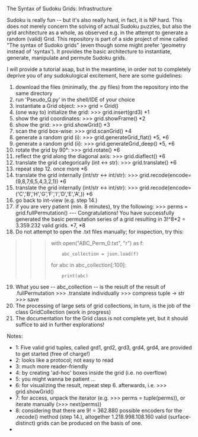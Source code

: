 The Syntax of Sudoku Grids: Infrastructure

Sudoku is really fun -- but it's also really hard, in fact, it is NP hard.
This does not merely concern the solving of actual Sudoku puzzles, but also the grid architecture as a whole, as observed e.g. in the attempt to generate a random (valid) Grid. 
This repository is part of a side project of mine called "The syntax of Sudoko grids" (even though some might prefer 'geometry instead of 'syntax'). It provides the basic architecture to instantiate, generate, manipulate and permute Sudoku grids. 

I will provide a tutorial asap, but in the meantime, in order not to completely deprive you of any sudokulogical excitement, here are some guidelines:

1. download the files (minimally, the .py files) from the repository into the same directory
2. run 'Pseudo_Q.py' in the shell/IDE of your choice
3. instantiate a Grid object: >>> grid = Grid()
4. (one way to) initialize the grid: >>> grid.insert(grd3) *1
5. show the grid coordinates: >>> grid.showFrame()  *2
6. show the grid: >>> grid.showGrid() *3
7. scan the grid box-wise: >>> grid.scanGrid()  *4
8. generate a random grid (i):  >>> grid.generateGrid_flat()  *5, *6
9. generate a random grid (ii): >>> grid.generateGrid_deep()  *5, *6
10. rotate the grid by 90°: >>> grid.rotate()  *6
11. reflect the grid along the diagonal axis: >>> grid.diaflect() *6
12. translate the grid categorically (int <-> str): >>> grid.translate() *6
13. repeat step 12. once more *6
14. translate the grid internally (int/str <-> int/str): >>> grid.recode(encode=(9,8,7,6,5,4,3,2,1)) *6
15. translate the grid internally (int/str <-> int/str): >>> grid.recode(encode=('C','B','H','G','F','I','D','E','A',)) *6
16. go back to int-view (e.g. step 14.)
17. if you are very patient (min. 8 minutes), try the following: >>> perms = grid.fullPermutation()   ---  Congratulations! You have successfully generated the basic permutation series of a grid resulting in 3!^8*2 = 3.359.232 valid grids. *7, *8
18. Do not attempt to open the .txt files manually; for inspection, try this:

>>> with open("ABC_Perm_0.txt", "r") as f:
>>> 
>>>         abc_collection = json.load(f)
>>> 
>>> for abc in abc_collection[:100]:
>>>     
>>>         print(abc)

19. What you see -- abc_collection -- is the result of the result of .fullPermutation >>> .translate individually >>> compress tuple -> str >>> save
20. The processing of large sets of grid collections, in turn, is the job of the class GridCollection (work in progress)
21. The documentation for the Grid class is not complete yet, but it should suffice to aid in further explorations!  




Notes:

- 1: Five valid grid tuples, called grd1, grd2, grd3, grd4, grd4, are provided to get started (free of charge!)
- 2: looks like a protocol; not easy to read
- 3: much more reader-friendly
- 4: by creating 'ad-hoc' boxes inside the grid (i.e. no overflow)
- 5: you might wanna be patient ... 
- 6: for visualizing the result, repeat step 6. afterwards, i.e. >>> grid.showGrid()
- 7: for access, unpack the iterator (e.g. >>> perms = tuple(perms)), or iterate manually (>>> next(perms))
- 8: considering that there are 9! = 362.880 possible encoders for the .recode() method (step 14.), altogether 1.218.998.108.160 valid (surface-distinct) grids can be produced on the basis of one.
- 






